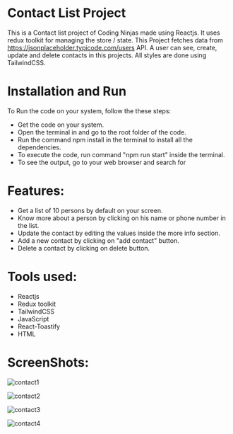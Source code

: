 # Contact List Project
  This is a Contact list project of Coding Ninjas made using Reactjs. It uses redux toolkit for managing the store / state. This Project fetches data from https://jsonplaceholder.typicode.com/users API. A user can see, create, update and delete contacts in this projects. All styles are done using TailwindCSS.

 

# Installation and Run
  To Run the code on your system, follow the these steps:
  - Get the code on your system.
  - Open the terminal in and go to the root folder of the code.
  - Run the command npm install in the terminal to install all the dependencies.
  - To execute the code, run command "npm run start" inside the terminal.
  - To see the output, go to your web browser and search for 

# Features:
  - Get a list of 10 persons by default on your screen.
  - Know more about a person by clicking on his name or phone number in the list.
  - Update the contact by editing the values inside the more info section.
  - Add a new contact by clicking on "add contact" button.
  - Delete a contact by clicking on delete button.

# Tools used:
  - Reactjs
  - Redux toolkit
  - TailwindCSS
  - JavaScript
  - React-Toastify
  - HTML
# ScreenShots:
  ![contact1](https://github.com/rajxode/Contact-list/assets/120395470/a3d76354-16d8-42d3-9237-847b25e2f703)

  ![contact2](https://github.com/rajxode/Contact-list/assets/120395470/d47d8924-2870-4ecb-9bb2-7be2d09ed4e0)

  ![contact3](https://github.com/rajxode/Contact-list/assets/120395470/6206b049-5ad0-4520-b7d4-f2e2b89e1f59)

  ![contact4](https://github.com/rajxode/Contact-list/assets/120395470/7130688a-9699-4558-9321-dd47dfefd6a2)

  
